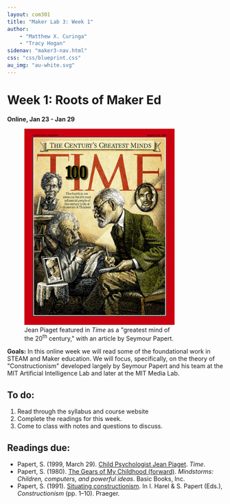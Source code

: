 ```yaml
---
layout: com301
title: "Maker Lab 3: Week 1"
author:
    - "Matthew X. Curinga"
    - "Tracy Hogan"
sidenav: "maker3-nav.html"
css: "css/blueprint.css"
au_img: "au-white.svg"
---
```


<i class="bi bi-router"></i> Week 1: Roots of Maker Ed
=======================================================
**Online, Jan 23 - Jan 29**

<figure class="figure float-end bg-light" style="max-width: 350px">
  <img src="img/time-minds.jpg" class="figure-img img-fluid " alt="cover Time magazine, centuries greatest minds">
  <figcaption class="figure-caption fw-bold px-1">
    Jean Piaget featured in <i>Time</i> as a "greatest mind of the 20<sup>th</sup> century,"
    with an article by Seymour Papert.
  </figcaption>
</figure>

**Goals:** In this online week we will read some of the foundational work in STEAM and Maker education.
We will focus, specifically, on the theory of "Constructionism" developed largely by Seymour Papert
and his team at the MIT Artificial Intelligence Lab and later at the MIT Media Lab.

To do:
------
1. Read through the syllabus and course website
2. Complete the readings for this week.
3. Come to class with notes and questions to discuss.

Readings due:
-------------
- Papert, S. (1999, March 29). [Child Psychologist Jean Piaget](https://content.time.com/time/subscriber/article/0,33009,990617,00.html). _Time_.
- Papert, S. (1980). [The Gears of My Childhood (forward)](gears.html). _Mindstorms: Children, computers, and powerful ideas_. Basic Books, Inc.
- Papert, S. (1991). [Situating constructionism](https://web.media.mit.edu/~calla/web_comunidad/Reading-En/situating_constructionism.pdf). In I. Harel & S. Papert (Eds.), _Constructionism_ (pp. 1–10). Praeger.
